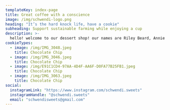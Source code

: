 ```yaml
---
templateKey: index-page
title: Great coffee with a conscience
image: /img/schwendi-logo.png
heading: "It’s the hard knock life, have a cookie"
subheading: Support sustainable farming while enjoying a cup
description: >-
  hello! welcome to our dessert shop! our names are Riley Beard, Annie Schwendiman (aka Schwendi) and Kendall Hebert and we are high schoolers in Lumberton, TX. we’re just a couple of  best friends hoping to earn a little money while providing people what they love: cookies! we hope to continue this business for as long as we can and we’d love to hear your suggestions for new treats! we will continue to add more cookie/dessert choices as this business grows! thank you for your support!
cookieTypes:
  - image: /img/IMG_3048.jpeg
    title: Chocolate Chip
  - image: /img/IMG_3046.jpeg
    title: Chocolate Chip
  - image: /img/E91C1CD4-97AA-4D4F-AA6F-D0FA77B25FB1.jpeg
    title: Chocolate Chip
  - image: /img/IMG_3063.jpeg
    title: Chocolate Chip
social:
  instagramLink: "https://www.instagram.com/schwendi.sweets"
  instagramHandle: "@schwendi.sweets"
  email: "schwendisweets@gmail.com"
---
```


